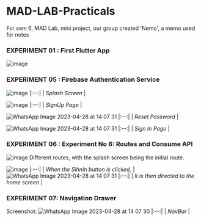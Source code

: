 # MAD-LAB-Practicals
For sem 6, MAD Lab, mini project, our group created 'Nemo', a memo used for notes

### EXPERIMENT 01 : First Flutter App

![image](https://user-images.githubusercontent.com/89774924/235114474-db742772-970a-49d2-9670-e10fa96c0625.png)

### EXPERIMENT 05 : Firebase Authentication Service
![image](https://user-images.githubusercontent.com/89774924/235115679-c4390112-7301-48d4-9db6-bf5d7f0bd5b4.png)
|:--:|
| *Splash Screen* |

![image](https://user-images.githubusercontent.com/89774924/235116029-ab52b0eb-8bd4-4aaf-9eb1-e70ddca6cc74.png)
|:--:|
| *SignUp Page* |

![WhatsApp Image 2023-04-28 at 14 07 31](https://user-images.githubusercontent.com/89774924/235116170-52eec5fc-cfc8-4d34-aca0-11e9ff9997cd.jpg)
|:--:|
| *Reset Password* |

![WhatsApp Image 2023-04-28 at 14 07 31](https://user-images.githubusercontent.com/89774924/235116368-20b4f2a1-3e72-47d7-818d-f79f927c8175.jpg)
|:--:|
| *Sign In Page* |

### EXPERIMENT 06 : Experiment No 6: Routes and Consume API
![image](https://user-images.githubusercontent.com/89774924/235117203-a2dafb36-e818-4565-ae35-dc656e84c475.png)
Different routes, with the splash screen being the initial route.


![image](https://user-images.githubusercontent.com/89774924/235117626-1ef4a1fb-00e9-4c6e-9b1b-6a28f0c08d26.png)
|:--:|
| *When the SihnIn button is clicked,* |
![WhatsApp Image 2023-04-28 at 14 07 31](https://user-images.githubusercontent.com/89774924/235117841-f80120b1-7e55-497c-8f64-4fedeee776df.jpg)
|:--:|
| *It is then directed to the home screen* |

### EXPERIMENT 07: Navigation Drawer
Screenshot:
![WhatsApp Image 2023-04-28 at 14 07 30](https://user-images.githubusercontent.com/89774924/235118027-950a71af-5b39-4941-b04d-591daf61091b.jpg)
|:--:|
| *NavBar* |
